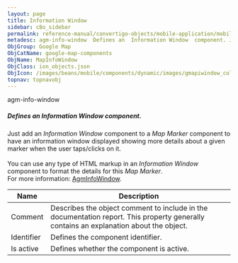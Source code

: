 ```yaml
---
layout: page
title: Information Window
sidebar: c8o_sidebar
permalink: reference-manual/convertigo-objects/mobile-application/mobile-components/google-map-components/information-window/
metadesc: agm-info-window  Defines an  Information Window  component. Just add an  Information Window  component to a  Map Marker  component to have an informat
ObjGroup: Google Map
ObjCatName: google-map-components
ObjName: MapInfoWindow
ObjClass: ion_objects.json
ObjIcon: /images/beans/mobile/components/dynamic/images/gmapiwindow_color_32x32.png
topnav: topnavobj
---
```

agm-info-window<br/>

##### Defines an <i>Information Window</i> component.<br/>
Just add an <i>Information Window</i> component to a <i>Map Marker</i> component to have an information window displayed showing more details about a given marker when the user taps/clicks on it.<br/>
<br/>
You can use any type of HTML markup in an <i>Information Window</i> component to format the details for this <i>Map Marker</i>.<br/>
 For more information: <a href='https://angular-maps.com/api-docs/agm-core/components/AgmInfoWindow.html'>AgmInfoWindow</a>.

Name | Description 
--- | ---
Comment | Describes the object comment to include in the documentation report.  This property generally contains an explanation about the object. 
Identifier | Defines the component identifier.  
Is active | Defines whether the component is active. 

